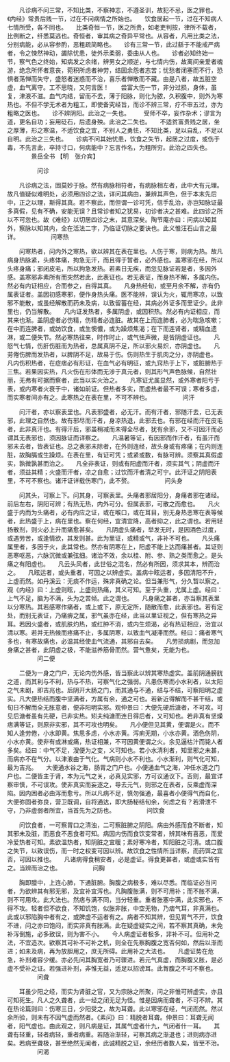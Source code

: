 <!-- { "loadSidebar": true } -->
　　凡诊病不问三常，不知比类，不察神志，不遵圣训，故犯不忌，医之罪也。　　《内经》常贵后贱一节，过在不问病情之所始也。　　饮食居起一节，过在不知病人七情所受，各不同也。　　比类奇恒一节，医之所贵，如老吏判按，律所不载者，比例断之，纤悉莫逃也。奇恒者，审其病之奇异平常也。从容者，凡用比类之法，分别病能，必从容参酌，恶粗疏简略也。　　诊有三常一节，此过繇于不能戒严病者，令之悚然神动，蠲除忧患，徒外示柔弱，委曲从人也。　　诊者必知终始一节，察气色之终始，知病发之余绪，辨男女之顺逆，与七情内伤，故离间亲爱者魂游，绝念所怀者意丧，菀积所虑者神劳，结固余怨者志苦；忧愁者闭塞而不行，恐惧者荡惮而失守，盛怒者迷惑而不治，喜乐者惮散而不藏。由是八者，故五脏空虚，血气离守。工不思晓，又何言医！　　尝富大伤一节，非分过损，身体，虽复，津液不滋。血气内结，留而不去，薄于阳脉，则化为脓，久积腹中，则外为寒热也。不但不学无术者为粗工，即使备究经旨，而诊不辨三常，疗不审五过，亦为粗略之医也。　　诊不辨阴阳。此治之一失也。
　　受师不卒，妄作杂术；谬言为道，更名自功；妄用砭石，后遗身殃。此治之二失也。　　不适贫富贵贱之居，坐之厚薄，形之寒温，不适饮食之宜，不别人之勇怯，不知比类，足以自乱，不足以自明。此治之三失也。　　诊病不问其始忧患，饮食之失节，起居之过度，或伤于毒，不先言此，卒持寸口，何病能中？忘言作名，为粗所穷。此治之四失也。
　　　　景岳全书 【明　张介宾】

　　　　　问诊

　　凡诊病之法，固莫妙于脉。然有病脉相符者，有病脉相左者，此中大有元理。故凡值疑似难明处，必须用四诊之法，详问其病由，兼辨其声色，但于本末先后中，正之以理，斯得其真。若不察此，而但谓一诊可凭，信手乱治，亦岂知脉证最多真假，见有不确，安能无误？且常诊者知之犹易，初诊者决之甚难。此四诊之所以不可忽也。故《难经》以切居四诊之末，其意深矣。陶节庵亦曰：问病以知其外，察脉以知其内，全在活法二字，乃临证切脉之要诀也。此义惟汪石山言之最详。
　　　　　问寒热

　　问寒热者，问内外之寒热，欲以辨其在表在里也。人伤于寒，则病为热。故凡病身热脉紧，头疼体痛，拘急无汗，而且得于暂者，必外感也。盖寒邪在经，所以头疼身痛；邪闭皮毛，所以拘急发热。若素日无疾，而忽见脉证若是者，多因外感。盖寒邪非素所有而突然若此，此表证也。若无表证，而身热不解，多属内伤。然必有内证相应，合而参之，自得其真。　　凡身热经旬，或至月余不解，亦有仍属表证者。盖因初感寒邪，便作身热头痛。医不能辨，误认为火，辄用寒凉，以致邪不能散，或虽经解散而药未及病，以致留蓄在经，其病必外证多而里证少。此非里也，仍当解散。　　凡内证发热者，多属阴虚，或因积热。然必有内证相应，而其来也渐。盖阴虚者必伤精，伤精者必连脏。故其在上而连肺者，必为喘急咳嗽；在中而连脾者，或妨饮食，或生懊憹，或为躁烦焦渴；在下而连肾者，或精血遗淋，或二便失节。然必寒热往来，时作时止，或气怯声微，是皆阴虚证也。　　凡怒气七情，伤肝伤脏而为热者，总属真阴不足，所以邪火易炽，亦阴虚也。　　凡劳倦伤脾而发热者，以脾阴不足，故易于伤。伤则热生于肌肉之分，亦阴虚也。　　凡内伤积热者，在症痞必有形证，在血气必有明征，或九窍热于上下，或脏腑热于三焦。若果因实热，凡火伤在形体而无涉于真元者，则其形气声色脉候，自然壮丽，无弗有可据而察者，此当以实火治之。　　凡寒证尤属显然，或外寒者阳亏于表，或内寒者火衰于中，诸如前证。但热者多实，而虚热者最不可误；寒者多虚，而实寒者间亦有之。此寒热之在表在里，不可不辨也。
　　　　　问汗

　　问汗者，亦以察表里也。凡表邪盛者，必无汗。而有汗者，邪随汗去，已无表邪，此理之自然也。故有邪尽而汗者，身凉热退，此邪去也。有邪在经而汗在皮毛者，此非真汗也。有得汗后，邪虽稍减而未得全尽者，犹有余邪，又不可因汗而必谓其无表邪也，须因脉证而详察之。　　凡温暑等证，有因邪而作汗者，有虽汗而邪未去者，皆表证也。总之表邪未除者，在外则连经，故头身或有疼痛；在内则连脏，故胸膈或生躁烦。在表在里，有证可凭；或紧或数，有脉可辨。须察其真假虚实，孰微孰甚而治之。　　凡全非表证，则或有阳虚而汗者，须实其气；阴虚而汗者，须益其精；火盛而汗者，凉之自愈；过饮而汗者清之可宁。此汗证之阴阳表里，不可不察也。诸汗证详载伤寒门，此不赘。
　　　　　问头身

　　问其头，可察上下。问其身，可察表里。头痛者邪居阳分，身痛者邪在诸经。前后左右，阴阳可辨；有热无热，内外可分。但属表邪，可散之而愈也。　　凡火盛于内而为头痛者，必有内应之证，或在喉口，或在耳目，别无身热恶寒在表等候者，此热盛于上，病在里也。察在何经，宜清宜降，高者抑之，此之谓也。若用轻扬散剂，则火必上升而痛愈甚矣。　　凡阴虚头痛者，举发无时，是因酒色过度，或遇劳苦，或逢情欲，其发则甚。此为里证，或精或气，非补不可也。　　凡头痛属里者，多因于火，此其常也。然亦有阴寒在上，阳虚不能上达而痛甚者。其证则恶寒呕恶，六脉沉微或兼弦细。诸治不效，余以桂、附、参、熟之类而愈之。是头痛之有阳虚也。　　凡云头风者，此世俗之混名，然必有所因，须求其本，辨而治之。　　凡眩运者，或头重者，可因之以辨虚实。盖病中眩运者，多因清阳不升，上虚而然。如丹溪云：无痰不作运，殊非真确之论。但当兼形气，分久暂以察之。观《内经》曰：上虚则眩，上盛则热痛，其义可知。至于头重，尤属上虚。经曰：上气不足，脑为不满，头为之苦倾。此之谓也。　　凡身痛之甚者，亦当察其表里以分寒热。其若感寒作痛者，或上或下，原无定所，随散而愈，此表邪也。若有定处，而别无表证，乃痛痹之属，邪气虽亦在经，此当以里证视之，但有寒热之异耳。若因火盛者，或肌肤灼热，或红肿不消，或内生烦渴，必有热证相应，治宜以清以寒。若并无热候而疼痛不止，多属阴寒，以致血气凝滞而然。经曰：痛者寒气多也，有寒故痛也，必温其经使血气流通，其邪自去矣。　　凡劳损病剧，而忽加身痛之甚者，此阴虚之极，不能滋养筋骨而然。营气惫矣，无能为也。
　　　　　问二便

　　二便为一身之门户，无论内伤外感，皆当察此以辨其寒热虚实。盖前阴通膀胱之道，而其利与不利，热与不热，可察气化之强弱。凡患伤寒而小水利者，以太阳之气未剧，即吉兆也。后阴开大肠之门，而其通与不通，结与不结，可察阳明之虚实。凡大便热结而腹中坚满者，方属有余，通之可也。若新近得解而不甚干结，或旬日不解而全无胀意者，便非阳明实邪。观仲景曰：大便先硬后溏者，不可攻。可见后溏者虽有先硬，已非实热。矧夫纯溏而连日得后者，又可知也。若非真有坚燥痞满等证，则原非实邪，其不可攻也明矣。　　凡小便但见其黄，便谓是火。而不知人逢劳倦，小水即黄。焦思多虑，小水亦黄。泻痢无期，小水亦黄。酒色伤阴，小水亦黄。使非有或淋或痛，热证相兼，不可因黄便谓之火。余见逼枯汁而毙人者多矣。经曰：中气不足，溲便为之变，义可知也。若小水清利者，知里邪之未甚，而病亦不在气分。以津液由于气化。气病则小水不利也。小水渐利，则气化可知，最为吉兆。　　大便通水谷之海，肠胃之门户也。小便通血气之海，冲任水道之门户也。二便皆主于肾，本为元气之关，必真见实邪，方可议通议下。否则，最宜详察审慎，不可误攻。使非真实而妄逐之，导去元气，则邪之在表者，反乘虚而深陷。因内困者必由泻而愈亏。所以凡病不足，慎勿强通，最喜者小便得气而自化，大便弥固者弥良，营卫既调，自将通达，即大肠秘结旬余，何虑之有？若滑泄不守，乃非虚弱者所宜，当首先为之防也。
　　　　　问饮食

　　问饮食者，一可察胃口之清浊，二可察脏腑之阴阳。病由外感而食不断者，知其邪未及脏，而恶食不恶食者可知。病因内伤而食饮变常者，辨其味有喜恶，而爱冷爱热者可知。素欲温热者，知阴脏之宜暖；素好寒冷者，知阳脏之可清。或口腹之失节，以致误伤，而一时之权变可因以辨。故饮食之性情所当详察，而药饵之宜否，可因以推也。　　凡诸病得食稍安者，必是虚证。得食更甚者，或虚或实皆有之。当辨而治之也。
　　　　　问胸

　　胸即膻中，上连心肺，下通脏腑。胸腹之病极多，难以尽悉。而临证必当问者，为欲辨其有邪无邪，及宜补宜泻也。凡胸腹胀满，则不可用补；而不胀不满，则不可用攻。此大法也。然痞与满不同，当分轻重。重者胀塞中满，此实邪也，不得不攻。轻者但不欲食，不知饥饱，似胀非胀，中空无物，乃痞气耳，非真满也。此或以邪陷胸中者有之，或脾虚不运者有之。病者不知其辨，但见胃气不开，饮食不进，问之亦曰饱闷，而实非真有胀满。此在疑虚疑实之间，若不察其真确，未免补泻倒施，必多致误，则为害不小。　　今人病虚证者极多，非补不可。但用补之法，不宜造次。欲察其可补不可补之机，则全在先察胸腹之宽否何如，然后以渐而进；如未及病，再为放胆用之，庶无所碍。此用补之大法也。　　凡虚证势在危急，补剂难容少缓。亦必先问其胸宽者乃可骤进。若元气真虚，而胸腹又胀，是必虚不受补之证。若强进补剂，非惟无益，适足以招谤耳。此胷腹之不可不察也。
　　　　　问聋

　　耳虽少阳之经，而实为肾脏之官，又为宗脉之所聚，问之非惟可辨虚实，亦且可知死生。凡人之久聋者，此一经之闭无足为怪。惟是因病而聋者，不可不辨。其在热论篇则曰：伤寒三日，少阳受之，故为耳聋。此以寒邪在经，气闭而然。然以余所验，则未有不因气虚而然者。《素问》曰：精脱者耳聋。仲景曰：耳聋无闻者，阳气虚也。由此观之，则凡病是证，其属气虚者什九，气闭者什一耳。　　其聋有轻重，轻者病轻，重者病重。若随治渐轻，可察其病之渐退也；进则病亦进矣。若病至聋极，甚至绝然无闻者，此诚精脱之证，余经历者数人矣，皆至不治。
　　　　　问渴

